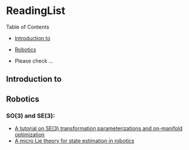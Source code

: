 # ReadingList

Table of Contents

- [Introduction to](#introduction-to-)
- [Robotics](#Robotics)


- Please check ...

## Introduction to

## Robotics

### SO(3) and SE(3): 
- [A tutorial on SE(3) transformation parameterizations
and on-manifold optimization](https://citeseerx.ist.psu.edu/viewdoc/download?doi=10.1.1.468.5407&rep=rep1&type=pdf)
- [A micro Lie theory
for state estimation in robotics](https://arxiv.org/abs/1812.01537)
